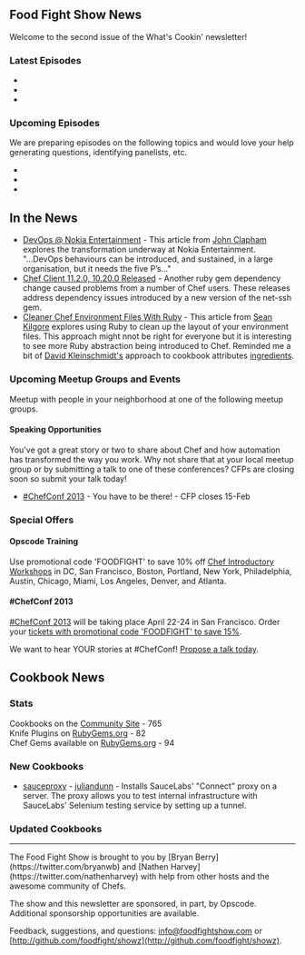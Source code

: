 Food Fight Show News
-------------------
Welcome to the second issue of the What's Cookin' newsletter!

### Latest Episodes
* 
* 
*


### Upcoming Episodes
We are preparing episodes on the following topics and would love your help generating questions, identifying panelists, etc.

* 
* 
* 

In the News
-----------

* [DevOps @ Nokia Entertainment](http://www.infoq.com/articles/monthly-devops-01-nokia) - This article from [John Clapham](https://twitter.com/johnC_bristol) explores the transformation underway at Nokia Entertainment.  "...DevOps behaviours can be introduced, and sustained, in a large organisation, but it needs the five P’s..."
* [Chef Client 11.2.0, 10.20.0 Released](http://www.opscode.com/blog/2013/02/07/chef-client-11-2-0-10-20-0-released/) - Another ruby gem dependency change caused problems from a number of Chef users.  These releases address dependency issues introduced by a new version of the net-ssh gem.
* [Cleaner Chef Environment Files With Ruby](http://logikal.is/blog/2013/02/06/cleaner-chef-environments-with-ruby/) - This article from [Sean Kilgore](https://twitter.com/log1kal) explores using Ruby to clean up the layout of your environment files.  This approach might nnot be right for everyone but it is interesting to see more Ruby abstraction being introduced to Chef.  Reminded me a bit of [David Kleinschmidt's](https://twitter.com/zobar2) approach to cookbook attributes [ingredients](https://github.com/zobar/ingredients).

### Upcoming Meetup Groups and Events
Meetup with people in your neighborhood at one of the following meetup groups.

#### Speaking Opportunities

You've got a great story or two to share about Chef and how automation has transformed the way you work.  Why not share that at your local meetup group or by submitting a talk to one of these conferences?  CFPs are closing soon so submit your talk today!

* [#ChefConf 2013](https://chefconf2013.busyconf.com/proposals/new) - You have to be there! - CFP closes 15-Feb

###  Special Offers

#### Opscode Training

Use promotional code 'FOODFIGHT' to save 10% off [Chef Introductory Workshops](http://opscode.eventbrite.com/) in DC, San Francisco, Boston, Portland, New York, Philadelphia, Austin, Chicago, Miami, Los Angeles, Denver, and Atlanta.  

#### #ChefConf 2013

[#ChefConf 2013](http://chefconf.opscode.com) will be taking place April 22-24 in San Francisco.  Order your [tickets with promotional code 'FOODFIGHT' to save 15%](https://chefconf2013.busyconf.com/bookings/new?discount=FOODFIGHT).

We want to hear YOUR stories at #ChefConf!  [Propose a talk today](https://chefconf2013.busyconf.com/proposals/new).

Cookbook News<a name="cookbooks"></a>
-------------
### Stats

Cookbooks on the [Community Site](http://community.opscode.com) - 765  
Knife Plugins on [RubyGems.org](http://rubygems.org) - 82  
Chef Gems available on [RubyGems.org](http://rubygems.org) - 94  

### New Cookbooks
* [sauceproxy](https://github.com/secondmarket-cookbooks/sauceproxy) - [juliandunn](https://github.com/juliandunn) - Installs SauceLabs' "Connect" proxy on a server. The proxy allows you to test internal infrastructure with SauceLabs' Selenium testing service by setting up a tunnel.
### Updated Cookbooks

<hr />
The Food Fight Show is brought to you by [Bryan Berry](https://twitter.com/bryanwb) and [Nathen Harvey](https://twitter.com/nathenharvey) with help from other hosts and the awesome community of Chefs.

The show and this newsletter are sponsored, in part, by Opscode.  Additional sponsorship opportunities are available.

Feedback, suggestions, and questions:  [info@foodfightshow.com](mailto:info@foodfightshow.com) or  [http://github.com/foodfight/showz](http://github.com/foodfight/showz).
